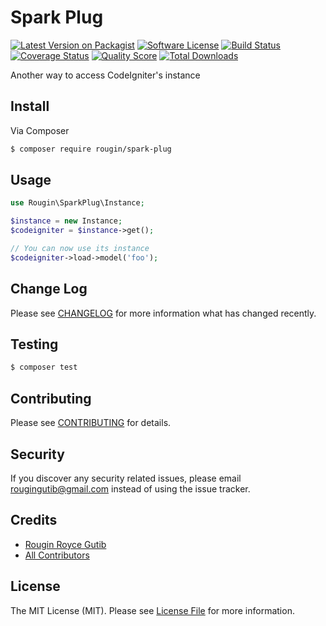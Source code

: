 # Spark Plug

[![Latest Version on Packagist][ico-version]][link-packagist]
[![Software License][ico-license]](LICENSE.md)
[![Build Status][ico-travis]][link-travis]
[![Coverage Status][ico-scrutinizer]][link-scrutinizer]
[![Quality Score][ico-code-quality]][link-code-quality]
[![Total Downloads][ico-downloads]][link-downloads]

Another way to access CodeIgniter's instance

## Install

Via Composer

``` bash
$ composer require rougin/spark-plug
```

## Usage

``` php
use Rougin\SparkPlug\Instance;

$instance = new Instance;
$codeigniter = $instance->get();

// You can now use its instance
$codeigniter->load->model('foo');
```

## Change Log

Please see [CHANGELOG](CHANGELOG.md) for more information what has changed recently.

## Testing

``` bash
$ composer test
```

## Contributing

Please see [CONTRIBUTING](CONTRIBUTING.md) for details.

## Security

If you discover any security related issues, please email rougingutib@gmail.com instead of using the issue tracker.

## Credits

- [Rougin Royce Gutib][link-author]
- [All Contributors][link-contributors]

## License

The MIT License (MIT). Please see [License File](LICENSE.md) for more information.

[ico-version]: https://img.shields.io/packagist/v/rougin/spark-plug.svg?style=flat-square
[ico-license]: https://img.shields.io/badge/license-MIT-brightgreen.svg?style=flat-square
[ico-travis]: https://img.shields.io/travis/rougin/spark-plug/master.svg?style=flat-square
[ico-scrutinizer]: https://img.shields.io/scrutinizer/coverage/g/rougin/spark-plug.svg?style=flat-square
[ico-code-quality]: https://img.shields.io/scrutinizer/g/rougin/spark-plug.svg?style=flat-square
[ico-downloads]: https://img.shields.io/packagist/dt/rougin/spark-plug.svg?style=flat-square

[link-packagist]: https://packagist.org/packages/rougin/spark-plug
[link-travis]: https://travis-ci.org/rougin/spark-plug
[link-scrutinizer]: https://scrutinizer-ci.com/g/rougin/spark-plug/code-structure
[link-code-quality]: https://scrutinizer-ci.com/g/rougin/spark-plug
[link-downloads]: https://packagist.org/packages/rougin/spark-plug
[link-author]: https://github.com/rougin
[link-contributors]: ../../contributors
